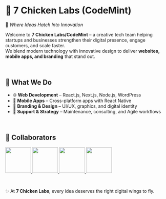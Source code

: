 # 🐔 7 Chicken Labs (CodeMint)

🚀 *Where Ideas Hatch Into Innovation*  

Welcome to **7 Chicken Labs/CodeMint** – a creative tech team helping startups and businesses strengthen their digital presence, engage customers, and scale faster.  
We blend modern technology with innovative design to deliver **websites, mobile apps, and branding** that stand out.

<br />

## 🔹 What We Do
- 🌐 **Web Development** – React.js, Next.js, Node.js, WordPress  
- 📱 **Mobile Apps** – Cross-platform apps with React Native  
- 🎨 **Branding & Design** – UI/UX, graphics, and digital identity  
- 🔧 **Support & Strategy** – Maintenance, consulting, and Agile workflows  

<br />

## 🤝 Collaborators  

<p align="left">
  <a href="https://github.com/7-chicken-labs">
    <img src="https://avatars.githubusercontent.com/u/230103134?v=4" width="80" height="80"/>
  </a>
  <a href="https://github.com/x-darkvanilla-x">
    <img src="https://avatars.githubusercontent.com/u/122479676?v=4" width="80" height="80"/>
  </a>
  <a href="https://github.com/vrushal1018">
    <img src="https://avatars.githubusercontent.com/u/220584900?v=4" width="80" height="80"/>
  </a>
  <a href="https://github.com/BEAST1807">
    <img src="https://avatars.githubusercontent.com/u/182793841?v=4" width="80" height="80"/>
  </a>
</p>

<br />

✨ At **7 Chicken Labs**, every idea deserves the right digital wings to fly.  
